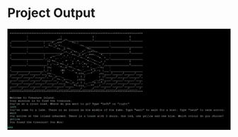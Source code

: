 # Project Output

![output](https://github.com/rahulsahani1137/Python-100-Days-Projects/blob/main/Assets/day3.png?raw=true)